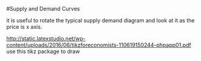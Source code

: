 #Supply and Demand Curves

it is useful to rotate the typical supply demand diagram and look at it as the price is x axis.

http://static.latexstudio.net/wp-content/uploads/2016/06/tikzforeconomists-110619150244-phpapp01.pdf
use this tikz package to draw
